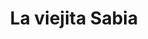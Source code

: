 ---
title: "La viejita Sabia"
url: /ciudad-de-mexico/la-viejita-sabia/
shop: material de oficina
---